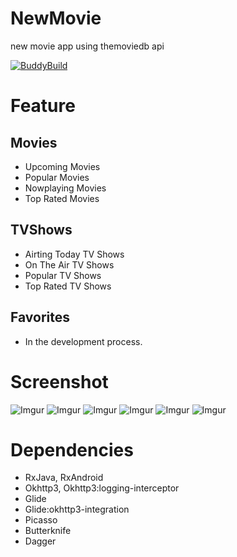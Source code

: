 # NewMovie
new movie app using themoviedb api

[![BuddyBuild](https://dashboard.buddybuild.com/api/statusImage?appID=595637cf01b1b20001bdd103&branch=master&build=latest)](https://dashboard.buddybuild.com/apps/595637cf01b1b20001bdd103/build/latest?branch=master)

# Feature
## Movies
* Upcoming Movies
* Popular Movies 
* Nowplaying Movies
* Top Rated Movies
## TVShows
* Airting Today TV Shows
* On The Air TV Shows
* Popular TV Shows
* Top Rated TV Shows
## Favorites
* In the development process.

# Screenshot
![Imgur](http://i.imgur.com/7dVGh1e.png)
![Imgur](http://i.imgur.com/3oUBddU.png)
![Imgur](http://i.imgur.com/mVRCA6E.png)
![Imgur](http://i.imgur.com/8Npix0B.png)
![Imgur](http://i.imgur.com/CJjm8T7.png)
![Imgur](http://i.imgur.com/jevD59S.png)

# Dependencies
* RxJava, RxAndroid
* Okhttp3, Okhttp3:logging-interceptor
* Glide
* Glide:okhttp3-integration
* Picasso
* Butterknife
* Dagger
